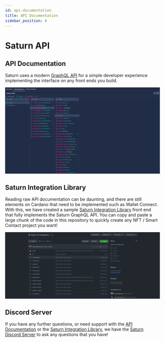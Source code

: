 ```yaml
---
id: api-documentation
title: API Documentation
sidebar_position: 8
---
```


# Saturn API

## API Documentation

Saturn uses a modern [GraphQL API](https://api.saturnnft.io/v2/graphql) for a simple developer experience implementing the interface on any front ends you build. 

![API Documentation](/img/api-documentation/api-documentation.png)

## Saturn Integration Library

Reading raw API documentation can be daunting, and there are still elements on Cardano that need to be implemented such as Wallet Connect. With this, we have created a sample [Saturn Integration Library](https://github.com/Orion-Crypto/Saturn-V2-Integration) front end that fully implements the Saturn GraphQL API. You can copy and paste a large chunk of the code in this repository to quickly create any NFT / Smart Contact project you want!

![Saturn Integration Library](/img/api-documentation/saturn-integration-library.png)

## Discord Server

If you have any further questions, or need support with the [API Documentation](https://api.saturnnft.io/v2/graphql) or the [Saturn Integration Library](https://github.com/Orion-Crypto/Saturn-V2-Integration), we have the [Saturn Discord Server](https://discord.gg/NvVNfQmPjp) to ask any questions that you have!
